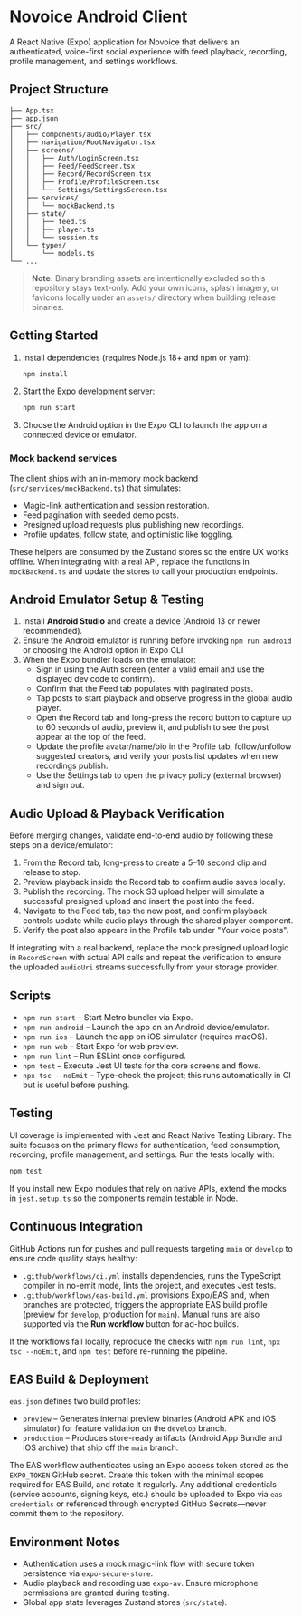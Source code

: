 # Novoice Android Client

A React Native (Expo) application for Novoice that delivers an authenticated, voice-first social experience with feed playback, recording, profile management, and settings workflows.

## Project Structure

```
├── App.tsx
├── app.json
├── src/
│   ├── components/audio/Player.tsx
│   ├── navigation/RootNavigator.tsx
│   ├── screens/
│   │   ├── Auth/LoginScreen.tsx
│   │   ├── Feed/FeedScreen.tsx
│   │   ├── Record/RecordScreen.tsx
│   │   ├── Profile/ProfileScreen.tsx
│   │   └── Settings/SettingsScreen.tsx
│   ├── services/
│   │   └── mockBackend.ts
│   ├── state/
│   │   ├── feed.ts
│   │   ├── player.ts
│   │   └── session.ts
│   └── types/
│       └── models.ts
└── ...
```

> **Note:** Binary branding assets are intentionally excluded so this repository stays text-only. Add your own icons, splash imagery, or favicons locally under an `assets/` directory when building release binaries.

## Getting Started

1. Install dependencies (requires Node.js 18+ and npm or yarn):

   ```bash
   npm install
   ```

2. Start the Expo development server:

   ```bash
   npm run start
   ```

3. Choose the Android option in the Expo CLI to launch the app on a connected device or emulator.

### Mock backend services

The client ships with an in-memory mock backend (`src/services/mockBackend.ts`) that simulates:

- Magic-link authentication and session restoration.
- Feed pagination with seeded demo posts.
- Presigned upload requests plus publishing new recordings.
- Profile updates, follow state, and optimistic like toggling.

These helpers are consumed by the Zustand stores so the entire UX works offline. When integrating with a real API, replace the functions in `mockBackend.ts` and update the stores to call your production endpoints.

## Android Emulator Setup & Testing

1. Install **Android Studio** and create a device (Android 13 or newer recommended).
2. Ensure the Android emulator is running before invoking `npm run android` or choosing the Android option in Expo CLI.
3. When the Expo bundler loads on the emulator:
   - Sign in using the Auth screen (enter a valid email and use the displayed dev code to confirm).
   - Confirm that the Feed tab populates with paginated posts.
   - Tap posts to start playback and observe progress in the global audio player.
   - Open the Record tab and long-press the record button to capture up to 60 seconds of audio, preview it, and publish to see the post appear at the top of the feed.
   - Update the profile avatar/name/bio in the Profile tab, follow/unfollow suggested creators, and verify your posts list updates when new recordings publish.
   - Use the Settings tab to open the privacy policy (external browser) and sign out.

## Audio Upload & Playback Verification

Before merging changes, validate end-to-end audio by following these steps on a device/emulator:

1. From the Record tab, long-press to create a 5–10 second clip and release to stop.
2. Preview playback inside the Record tab to confirm audio saves locally.
3. Publish the recording. The mock S3 upload helper will simulate a successful presigned upload and insert the post into the feed.
4. Navigate to the Feed tab, tap the new post, and confirm playback controls update while audio plays through the shared player component.
5. Verify the post also appears in the Profile tab under "Your voice posts".

If integrating with a real backend, replace the mock presigned upload logic in `RecordScreen` with actual API calls and repeat the verification to ensure the uploaded `audioUri` streams successfully from your storage provider.

## Scripts

- `npm run start` – Start Metro bundler via Expo.
- `npm run android` – Launch the app on an Android device/emulator.
- `npm run ios` – Launch the app on iOS simulator (requires macOS).
- `npm run web` – Start Expo for web preview.
- `npm run lint` – Run ESLint once configured.
- `npm test` – Execute Jest UI tests for the core screens and flows.
- `npx tsc --noEmit` – Type-check the project; this runs automatically in CI but is useful before pushing.

## Testing

UI coverage is implemented with Jest and React Native Testing Library. The suite focuses on the primary flows for authentication, feed consumption, recording, profile management, and settings. Run the tests locally with:

```bash
npm test
```

If you install new Expo modules that rely on native APIs, extend the mocks in `jest.setup.ts` so the components remain testable in Node.

## Continuous Integration

GitHub Actions run for pushes and pull requests targeting `main` or `develop` to ensure code quality stays healthy:

- `.github/workflows/ci.yml` installs dependencies, runs the TypeScript compiler in no-emit mode, lints the project, and executes Jest tests.
- `.github/workflows/eas-build.yml` provisions Expo/EAS and, when branches are protected, triggers the appropriate EAS build profile (preview for `develop`, production for `main`). Manual runs are also supported via the **Run workflow** button for ad-hoc builds.

If the workflows fail locally, reproduce the checks with `npm run lint`, `npx tsc --noEmit`, and `npm test` before re-running the pipeline.

## EAS Build & Deployment

`eas.json` defines two build profiles:

- `preview` – Generates internal preview binaries (Android APK and iOS simulator) for feature validation on the `develop` branch.
- `production` – Produces store-ready artifacts (Android App Bundle and iOS archive) that ship off the `main` branch.

The EAS workflow authenticates using an Expo access token stored as the `EXPO_TOKEN` GitHub secret. Create this token with the minimal scopes required for EAS Build, and rotate it regularly. Any additional credentials (service accounts, signing keys, etc.) should be uploaded to Expo via `eas credentials` or referenced through encrypted GitHub Secrets—never commit them to the repository.

## Environment Notes

- Authentication uses a mock magic-link flow with secure token persistence via `expo-secure-store`.
- Audio playback and recording use `expo-av`. Ensure microphone permissions are granted during testing.
- Global app state leverages Zustand stores (`src/state`).
